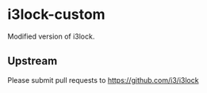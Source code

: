 i3lock-custom
===============================

Modified version of i3lock.

Upstream
--------
Please submit pull requests to https://github.com/i3/i3lock

